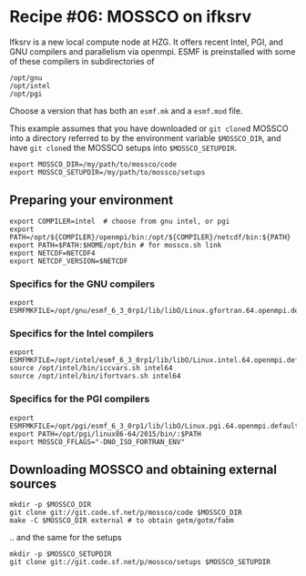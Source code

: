 # Recipe #06: MOSSCO on ifksrv

Ifksrv is a new local compute node at HZG. It offers recent Intel,  PGI, and GNU compilers and parallelism via openmpi.  ESMF is preinstalled with some of these compilers in subdirectories of

    /opt/gnu
    /opt/intel
    /opt/pgi

Choose a version that has both an `esmf.mk` and a `esmf.mod` file.

This example assumes that you have downloaded or `git clone`d MOSSCO into a directory referred to by the environment variable `$MOSSCO_DIR`, and have `git clone`d the MOSSCO setups into `$MOSSCO_SETUPDIR`.

    export MOSSCO_DIR=/my/path/to/mossco/code
    export MOSSCO_SETUPDIR=/my/path/to/mossco/setups

## Preparing your environment

    export COMPILER=intel  # choose from gnu intel, or pgi
    export PATH=/opt/${COMPILER}/openmpi/bin:/opt/${COMPILER}/netcdf/bin:${PATH}
    export PATH=$PATH:$HOME/opt/bin # for mossco.sh link
    export NETCDF=NETCDF4
    export NETCDF_VERSION=$NETCDF

### Specifics for the GNU compilers

    export ESMFMKFILE=/opt/gnu/esmf_6_3_0rp1/lib/libO/Linux.gfortran.64.openmpi.default/esmf.mk

### Specifics for the Intel compilers

    export ESMFMKFILE=/opt/intel/esmf_6_3_0rp1/lib/libO/Linux.intel.64.openmpi.default/esmf.mk
    source /opt/intel/bin/iccvars.sh intel64
    source /opt/intel/bin/ifortvars.sh intel64

### Specifics for the PGI compilers

    export ESMFMKFILE=/opt/pgi/esmf_6_3_0rp1/lib/libO/Linux.pgi.64.openmpi.default/esmf.mk
    export PATH=/opt/pgi/linux86-64/2015/bin/:$PATH
    export MOSSCO_FFLAGS="-DNO_ISO_FORTRAN_ENV"

## Downloading MOSSCO and obtaining external sources

    mkdir -p $MOSSCO_DIR
    git clone git://git.code.sf.net/p/mossco/code $MOSSCO_DIR
    make -C $MOSSCO_DIR external # to obtain getm/gotm/fabm

.. and the same for the setups

    mkdir -p $MOSSCO_SETUPDIR
    git clone git://git.code.sf.net/p/mossco/setups $MOSSCO_SETUPDIR
